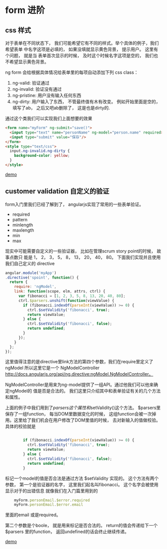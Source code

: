 # form 进阶

## css 样式

对于表单在不同状态下， 我们可能希望它有不同的样式。举个具体的例子，我们希望表单
中名字这项是必填的， 如果没填就显示黄色背景， 提示用户。 这里有个问题， 就是当
表单首次显示的时候， 及时这个时候名字这项是空的， 我们也不希望显示黄色背景。

ng form 会给根据具体情况给表单里的每项自动添加下列 css class：

1. ng-valid: 验证通过
1. ng-invalid: 验证没有通过 
1. ng-pristine: 用户没有输入任何东西
1. ng-dirty: 用户输入了东西， 不管最终值有木有改变。 例如开始里面是空的，
    填写了ab， 之后又吧ab删除了， 这是也是dirty的.


通过这个类我们可以实现我们上面想要的效果

```html
<form name="myForm" ng-submit="save()">
  <input type="text" name="personName" ng-model="person.name" required>
  <input type="submit" value="保存"/>
</form>
<style type="text/css">
  input.ng-invalid.ng-dirty {
    background-color: yellow;
  }
</style>
```

[demo](http://plnkr.co/8D8BNILDPHQ4XKODBYbe)

## customer validation 自定义的验证

form入门里我们已经了解到了， angularjs实现了常用的一些表单验证。

* required
* pattern 
* minlength
* maxlength
* min
* max

现实中可能需要自定义的一些验证器， 比如在管理scrum story point的时候， 故事点数只
能是 1， 2， 3， 5， 8， 13， 20， 40， 80。 下面我们实现并且使用我们自己定义的
directive

```js
angular.module('myApp')
.directive('spoint', function() {
  return {
    require: 'ngModel',
    link: function(scope, elm, attrs, ctrl) {
      var fibonacci = [1, 2, 3, 5, 8, 13, 20, 40, 80];
      ctrl.$parsers.unshift(function(viewValue) {
        if (fibonacci.indexOf(parseInt(viewValue)) >= 0) {
          ctrl.$setValidity('fibonacci', true);
          return viewValue;
        } else {
          ctrl.$setValidity('fibonacci', false);
          return undefined;
        }
      });
    }
  };
});

```

这里值得注意的是directive里link方法的第四个参数，我们在require里定义了ngModel
所以这里它是一个 NgModelController 
http://docs.angularjs.org/api/ng.directive:ngModel.NgModelController。

NgModelController是用来为ng-model提供了一组API。通过他我们可以他来确定ngModel的
值是否是合法的。 我们这里只介绍其中和表单验证有关的几个方法和属性。

上面的例子中我们用到了$parsers这个属性和$setValidity()这个方法。
$parsers里保存了一组function， 每当DOM里数据变化的时候， 这组function会被一次掉
用。这里给了我们机会在用户修改了DOM里值的时候， 去对新输入的值做校验。
具体的校验就是

```js

        if (fibonacci.indexOf(parseInt(viewValue)) >= 0) {
          ctrl.$setValidity('fibonacci', true);
          return viewValue;
        } else {
          ctrl.$setValidity('fibonacci', false);
          return undefined;
        }
```

标记一个model的值是否合法是通过方法 $setValidity 实现的。 这个方法有两个参数，
第一个是验证器的名字， 这里我们起名叫fibonacci。 这个名字会被使用显示对于的出错信息
就像我们在入门篇里用到的 

```js
    myForm.personEmail.$error.required
    myForm.personEmail.$error.email
```

里面的email 或是required。

第二个参数是个boole， 就是用来标记是否合法的。
return的值会传递给下一个 $parsers 里的function， 返回undefined的话会终止继续传递。

[demo](http://plnkr.co/xYblQDCJ0cL7liZG6PW3)

